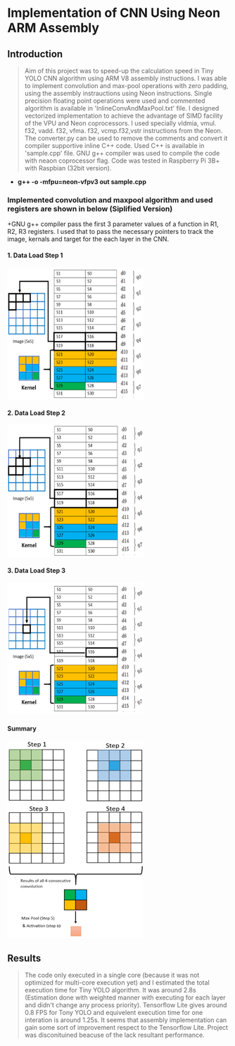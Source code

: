 # Implementation of CNN Using Neon ARM Assembly 
## Introduction
> Aim of this project was to speed-up the calculation speed in Tiny YOLO CNN algorithm using ARM V8 assembly instructions. I was able to implement convolution and max-pool operations with zero padding, using the assembly instrauctions using Neon instructions. Single precision floating point operations were used and commented algorithm is available in 'InlineConvAndMaxPool.txt' file. I designed vectorized implementation to achieve the advantage of SIMD facility of the VPU and Neon coprocessors. I used specially vldmia, vmul. f32, vadd. f32, vfma. f32, vcmp.f32,vstr instructions from the Neon. The converter.py can be used to remove the comments and convert it compiler supportive inline C++ code. Used C++ is available in 'sample.cpp' file. GNU g++ compiler was used to compile the code with neaon coprocessor flag. Code was tested in Raspberry Pi 3B+ with Raspbian (32bit version). 


* __g++ -o -mfpu=neon-vfpv3 out sample.cpp__

### Implemented convolution and maxpool algorithm and used registers are shown in below (Siplified Version)

+GNU g++ compiler pass the first 3 parameter values of a function in R1, R2, R3 registers. I used that to pass the necessary pointers to track the image, kernals and target for the each layer in the CNN.

#### 1. Data Load Step 1

<img src="https://github.com/SandaruJayawardana/arm-assembly-cnn/blob/main/img/Data_load_step_1.PNG" alt="alt text" width="310" height="300">

#### 2. Data Load Step 2

<img src="https://github.com/SandaruJayawardana/arm-assembly-cnn/blob/main/img/Data_load_step_2.PNG" alt="alt text" width="310" height="300">

#### 3. Data Load Step 3

<img src="https://github.com/SandaruJayawardana/arm-assembly-cnn/blob/main/img/Data_load_step_3.PNG" alt="alt text" width="310" height="300">

#### Summary

<img src="https://github.com/SandaruJayawardana/arm-assembly-cnn/blob/main/img/Summarized Block Diagram.PNG" alt="alt text" width="310" height="450">

## Results
> The code only executed in a single core (because it was not optimized for multi-core execution yet) and I estimated the total execution time for Tiny YOLO algorithm. It was around 2.8s (Estimation done with weighted manner with executing for each layer and didn't change any process priority). Tensorflow Lite gives around 0.8 FPS for Tony YOLO and equivelent execution time for one interation is around 1.25s. It seems that assembly implementation can gain some sort of improvement respect to the Tensorflow Lite. Project was disconituined beacuse of the lack resultant performance. 
